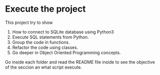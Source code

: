 # Execute the project

This project try to show

1. How to connect to SQLite database using Python3
1. Execute SQL statements from Python.
1. Group the code in functions.
1. Refactor the code using classes.
1. Go deeper in Object Oriented Programming concepts.

Go inside each folder and read the README file inside to see the objective of the seccion an what script execute.
